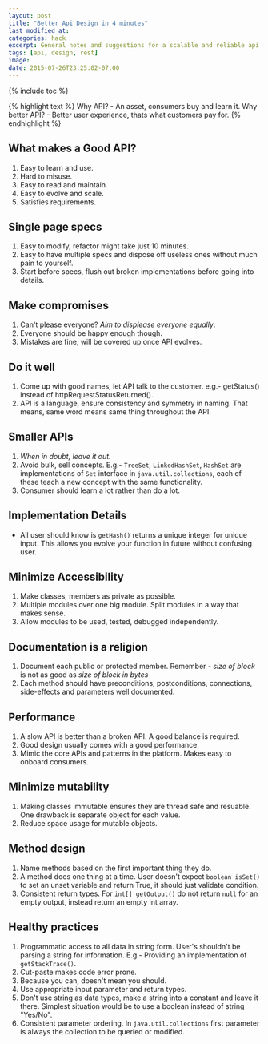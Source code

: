 ```yaml
---
layout: post
title: "Better Api Design in 4 minutes"
last_modified_at:
categories: hack
excerpt: General notes and suggestions for a scalable and reliable api.
tags: [api, design, rest]
image:
date: 2015-07-26T23:25:02-07:00
---
```


{% include toc %}

{% highlight text %}
Why API? - An asset, consumers buy and learn it.
Why better API? - Better user experience, thats what customers pay for.
{% endhighlight %}

## What makes a Good API?
1. Easy to learn and use.
2. Hard to misuse.
3. Easy to read and maintain.
4. Easy to evolve and scale.
5. Satisfies requirements.

## Single page specs
1. Easy to modify, refactor might take just 10 minutes.
2. Easy to have multiple specs and dispose off useless ones without much pain to yourself.
3. Start before specs, flush out broken implementations before going into details.

## Make compromises
1. Can't please everyone? *Aim to displease everyone equally*.
2. Everyone should be happy enough though.
3. Mistakes are fine, will be covered up once API evolves.

## Do it well
1. Come up with good names, let API talk to the customer. e.g.- getStatus() instead of httpRequestStatusReturned().
2. API is a language, ensure consistency and symmetry in naming. That means, same word means same thing throughout the API.

## Smaller APIs
1. *When in doubt, leave it out.*
2. Avoid bulk, sell concepts. E.g.- `TreeSet`, `LinkedHashSet`, `HashSet` are implementations of `Set` interface in `java.util.collections`, each of these teach a new concept with the same functionality.
3. Consumer should learn a lot rather than do a lot.

## Implementation Details
- All user should know is `getHash()` returns a unique integer for unique input. This allows you evolve your function in future without confusing user.

## Minimize Accessibility
1. Make classes, members as private as possible.
2. Multiple modules over one big module. Split modules in a way that makes sense.
3. Allow modules to be used, tested, debugged independently.

## Documentation is a religion
1. Document each public or protected member. Remember - *size of block* is not as good as *size of block in bytes*
2. Each method should have preconditions, postconditions, connections, side-effects and parameters well documented.

## Performance
1. A slow API is better than a broken API. A good balance is required.
2. Good design usually comes with a good performance.
3. Mimic the core APIs and patterns in the platform. Makes easy to onboard consumers.

## Minimize mutability
1. Making classes immutable ensures they are thread safe and resuable. One drawback is separate object for each value.
2. Reduce space usage for mutable objects.

## Method design
1. Name methods based on the first important thing they do.
2. A method does one thing at a time. User doesn't expect `boolean isSet()` to set an unset variable and return True, it should just validate condition.
3. Consistent return types. For `int[] getOutput()` do not return `null` for an empty output, instead return an empty int array.

## Healthy practices
1. Programmatic access to all data in string form. User's shouldn't be parsing a string for information. E.g.- Providing an implementation of `getStackTrace()`.
2. Cut-paste makes code error prone.
3. Because you can, doesn't mean you should.
4. Use appropriate input parameter and return types.
5. Don't use string as data types, make a string into a constant and leave it there. Simplest situation would be to use a boolean instead of string "Yes/No".
6. Consistent parameter ordering. In `java.util.collections` first parameter is always the collection to be queried or modified.
